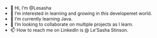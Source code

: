 - 👋 Hi, I’m @Lesasha
- 👀 I’m interested in learning and growing in this developemet world. 
- 🌱 I’m currently learning Java.
- 💞️ I’m looking to collaborate on multiple projects as I learn. 
- 📫 How to reach me on LinkedIn is @ Le'Sasha Stinson.

<!---
Lesasha/Lesasha is a ✨ special ✨ repository because its `README.md` (this file) appears on your GitHub profile.
You can click the Preview link to take a look at your changes.
--->
